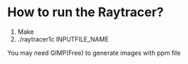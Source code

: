 # How to run the Raytracer?
1. Make
2. ./raytracer1c INPUTFILE_NAME


You may need GIMP(Free) to generate images with ppm file
